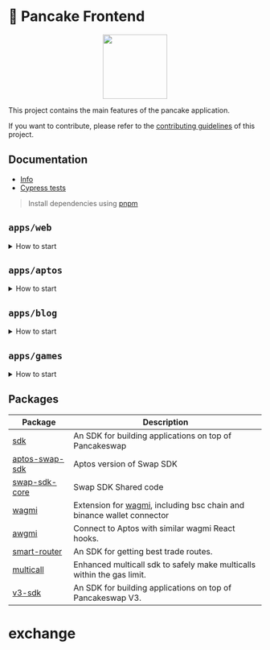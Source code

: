 # 🥞 Pancake Frontend

<p align="center">
  <a href="https://pancakeswap.finance">
      <img src="https://pancakeswap.finance/logo.png" height="128">
  </a>
</p>

This project contains the main features of the pancake application.

If you want to contribute, please refer to the [contributing guidelines](./CONTRIBUTING.md) of this project.

## Documentation

- [Info](doc/Info.md)
- [Cypress tests](doc/Cypress.md)

> Install dependencies using [pnpm](https://pnpm.io)

## `apps/web`

<details>
<summary>
How to start
</summary>

```sh
pnpm i
```

start the development server

```sh
pnpm dev
```

build with production mode

```sh
pnpm build

# start the application after build
pnpm start
```

</details>

## `apps/aptos`

<details>
<summary>
How to start
</summary>

```sh
pnpm dev:aptos
```

```sh
pnpm build:aptos
```

</details>

## `apps/blog`

<details>
<summary>
How to start
</summary>

```sh
pnpm dev:blog
```

```sh
pnpm build:blog
```

</details>

## `apps/games`

<details>
<summary>
How to start
</summary>

```sh
pnpm dev:games
```

```sh
pnpm build:games
```

</details>

## Packages

| Package                                    | Description                                                                                                 |
| ------------------------------------------ | ----------------------------------------------------------------------------------------------------------- |
| [sdk](/packages/swap-sdk)                  | An SDK for building applications on top of Pancakeswap                                                      |
| [aptos-swap-sdk](/packages/aptos-swap-sdk) | Aptos version of Swap SDK                                                                                   |
| [swap-sdk-core](/packages/swap-sdk-core)   | Swap SDK Shared code                                                                                        |
| [wagmi](/packages/wagmi)                   | Extension for [wagmi](https://github.com/wagmi-dev/wagmi), including bsc chain and binance wallet connector |
| [awgmi](/packages/awgmi)                   | Connect to Aptos with similar wagmi React hooks.                                                            |
| [smart-router](/packages/smart-router)     | An SDK for getting best trade routes.                                                                       |
| [multicall](/packages/multicall)           | Enhanced multicall sdk to safely make multicalls within the gas limit.                                      |
| [v3-sdk](/packages/v3-sdk)                 | An SDK for building applications on top of Pancakeswap V3.                                                  |
# exchange
